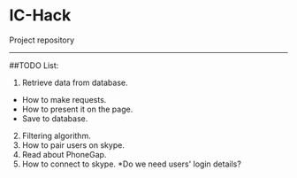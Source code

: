 # IC-Hack
Project repository
***
##TODO List:
1. Retrieve data from database.
* How to make requests. 
* How to present it on the page.
* Save to database.
2. Filtering algorithm.
3. How to pair users on skype.
4. Read about PhoneGap.
5. How to connect to skype.
*Do we need users' login details?


